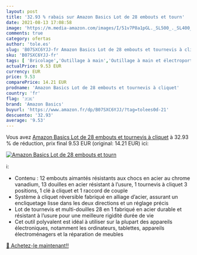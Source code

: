 ```yaml
---
layout: post
title: '32.93 % rabais sur Amazon Basics Lot de 28 embouts et tourn'
date: 2021-08-13 17:08:58
image: 'https://m.media-amazon.com/images/I/51v7P8a1pGL._SL500_._SL400_.jpg'
comments: true
category: ofertas
author: 'tole.es'
slug: 'B07SXC6YJJ-fr Amazon Basics Lot de 28 embouts et tournevis à cliquet'
sku: 'B07SXC6YJJ-fr'
tags: [ 'Bricolage','Outillage à main','Outillage à main et électroportatif','amazon basics', ]
actualPrice: 9.53 EUR
currency: EUR
price: 9.53
comparePrice: 14.21 EUR
prodname: 'Amazon Basics Lot de 28 embouts et tournevis à cliquet'
country: 'fr'
flag: '🇫🇷'
brand: 'Amazon Basics'
buyurl: 'https://www.amazon.fr/dp/B07SXC6YJJ/?tag=tolees0d-21'
descuento: '32.93'
average: '9.53'
---
```


Vous avez [Amazon Basics Lot de 28 embouts et tournevis à cliquet](https://www.amazon.fr/dp/B07SXC6YJJ/?tag=tolees0d-21)  à  32.93 % de réduction, prix final  9.53 EUR (original: 14.21 EUR) ici:

[![Amazon Basics Lot de 28 embouts et tourn](https://m.media-amazon.com/images/I/51v7P8a1pGL._SL500_._SL400_.jpg)](https://www.amazon.fr/dp/B07SXC6YJJ/?tag=tolees0d-21)

ℹ️:

- Contenu : 12 embouts aimantés résistants aux chocs en acier au chrome vanadium, 13 douilles en acier résistant à l’usure, 1 tournevis à cliquet 3 positions, 1 clé à cliquet et 1 raccord de couple
- Système à cliquet réversible fabriqué en alliage d’acier, assurant un encliquetage lisse dans les deux directions et un réglage précis
- Lot de tournevis et multi-douilles 28 en 1 fabriqué en acier durable et résistant à l’usure pour une meilleure rigidité durée de vie
- Cet outil polyvalent est idéal à utiliser sur la plupart des appareils électroniques, notamment les ordinateurs, tablettes, appareils électroménagers et la réparation de meubles

[🛒 Achetez-le maintenant!!](https://www.amazon.fr/dp/B07SXC6YJJ/?tag=tolees0d-21)
